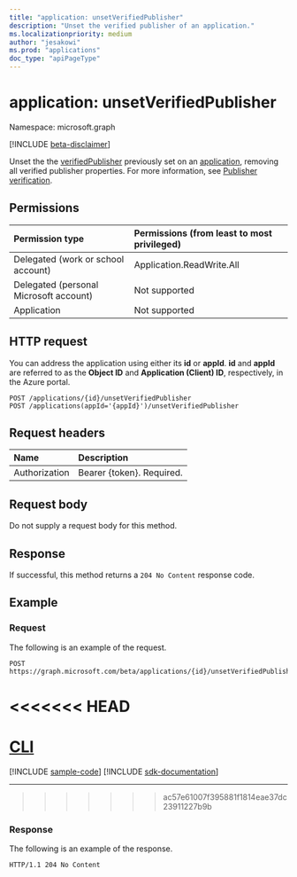 ```yaml
---
title: "application: unsetVerifiedPublisher"
description: "Unset the verified publisher of an application."
ms.localizationpriority: medium
author: "jesakowi"
ms.prod: "applications"
doc_type: "apiPageType"
---
```


# application: unsetVerifiedPublisher

Namespace: microsoft.graph

[!INCLUDE [beta-disclaimer](../../includes/beta-disclaimer.md)]

Unset the the [verifiedPublisher](../resources/verifiedPublisher.md) previously set on an [application](../resources/application.md), removing all verified publisher properties. For more information, see [Publisher verification](/azure/active-directory/develop/publisher-verification-overview).

## Permissions

|Permission type      | Permissions (from least to most privileged)              |
|:--------------------|:---------------------------------------------------------|
|Delegated (work or school account) | Application.ReadWrite.All |
|Delegated (personal Microsoft account) | Not supported |
|Application | Not supported |

## HTTP request

You can address the application using either its **id** or **appId**. **id** and **appId** are referred to as the **Object ID** and **Application (Client) ID**, respectively, in the Azure portal.
<!-- { "blockType": "ignored" } -->
```http
POST /applications/{id}/unsetVerifiedPublisher
POST /applications(appId='{appId}')/unsetVerifiedPublisher
```

## Request headers

| Name           | Description                |
|:---------------|:---------------------------|
| Authorization  | Bearer {token}. Required.  |

## Request body

Do not supply a request body for this method.

## Response

If successful, this method returns a `204 No Content` response code.

## Example

### Request

The following is an example of the request.


<!-- {
  "blockType": "request",
  "name": "application_unsetverifiedpublisher"
}-->

```http
POST https://graph.microsoft.com/beta/applications/{id}/unsetVerifiedPublisher
```

<<<<<<< HEAD
=======
# [CLI](#tab/cli)
[!INCLUDE [sample-code](../includes/snippets/cli/application-unsetverifiedpublisher-cli-snippets.md)]
[!INCLUDE [sdk-documentation](../includes/snippets/snippets-sdk-documentation-link.md)]

---

>>>>>>> ac57e61007f395881f1814eae37dc23911227b9b
### Response

The following is an example of the response.

<!-- {
  "blockType": "response",
  "truncated": true
} -->

```http
HTTP/1.1 204 No Content
```

<!-- uuid: b0ed721f-7e6a-446c-89bc-2d03e1744dfe
2020-09-09 21:26:11 UTC -->
<!-- {
  "type": "#page.annotation",
  "description": "application: unsetVerifiedPublisher",
  "keywords": "",
  "section": "documentation",
  "tocPath": "",
  "suppressions": []
}-->
